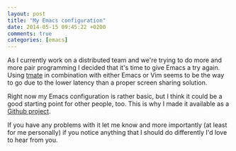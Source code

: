 ```yaml
---
layout: post
title: "My Emacs configuration"
date: 2014-05-15 09:45:22 +0200
comments: true
categories: [emacs]
---
```


As I currently work on a distributed team and we're trying to do more
and more pair programming I decided that it's time to give Emacs a try
again. Using [tmate](http://tmate.io/) in combination with either
Emacs or Vim seems to be the way to go due to the lower latency than a
proper screen sharing solution.

Right now my Emacs configuration is rather basic, but I think it could
be a good starting point for other people, too. This is why I made it
available as a [Github project](https://github.com/ujh/emacs.d).

If you have any problems with it let me know and more importantly (at
least for me personally) if you notice anything that I should do
differently I'd love to hear from you.
